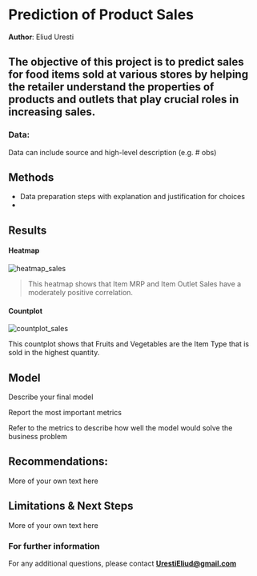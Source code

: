 # Prediction of Product Sales

**Author**: Eliud Uresti

## The objective of this project is to predict sales for food items sold at various stores by helping the retailer understand the properties of products and outlets that play crucial roles in increasing sales.

### Data:
Data can include source and high-level description (e.g. # obs)


## Methods
- Data preparation steps with explanation and justification for choices
- 

## Results

#### Heatmap
![heatmap_sales](https://github.com/EhLeeOod/Prediction-of-Product-Sales/assets/25497173/a93a1ed5-ca2a-4ac5-8cfc-37bbc26eda48)

> This heatmap shows that Item MRP and Item Outlet Sales have a moderately positive correlation.

#### Countplot

![countplot_sales](https://github.com/EhLeeOod/Prediction-of-Product-Sales/assets/25497173/548077b0-e213-4bd9-b137-20f8510f678b)

This countplot shows that Fruits and Vegetables are the Item Type that is sold in the highest quantity.

## Model

Describe your final model

Report the most important metrics

Refer to the metrics to describe how well the model would solve the business problem

## Recommendations:

More of your own text here


## Limitations & Next Steps

More of your own text here


### For further information

For any additional questions, please contact **UrestiEliud@gmail.com**





